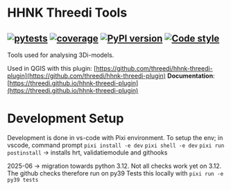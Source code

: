 # HHNK Threedi Tools

[![pytests](https://github.com/threedi/hhnk-threedi-tools/actions/workflows/pytests_threedi_tools.yml/badge.svg)](https://github.com/threedi/hhnk-threedi-tools/actions/workflows/pytests_threedi_tools.yml)
[![coverage](https://img.shields.io/codecov/c/github/threedi/hhnk-threedi-tools)](https://codecov.io/github/threedi/hhnk-threedi-tools)
[![PyPI version](https://badge.fury.io/py/hhnk-threedi-tools.svg)](https://pypi.org/project/hhnk-threedi-tools/)
[![Code style](https://img.shields.io/badge/code%20style-ruff-D7FF64)](https://github.com/astral-sh/ruff)
---

Tools used for analysing 3Di-models.

Used in QGIS with this plugin:
[https://github.com/threedi/hhnk-threedi-plugin](https://github.com/threedi/hhnk-threedi-plugin)
**Documentation**: [https://threedi.github.io/hhnk-threedi-plugin](https://threedi.github.io/hhnk-threedi-plugin)


# Development Setup
Development is done in vs-code with Pixi environment.
To setup the env;
in vscode, command prompt
`pixi install -e dev`
`pixi shell -e dev`
`pixi run postinstall` -> installs hrt, validatiemodule and githooks


2025-06 -> migration towards python 3.12.
Not all checks work yet on 3.12. The github checks therefore run on py39
Tests this locally with
`pixi run -e py39 tests`